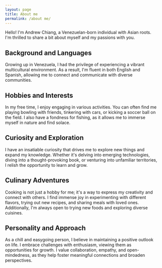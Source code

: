 ```yaml
---
layout: page
title: About me 
permalink: /about me/
---
```

Hello! I'm Andrew Chiang, a Venezuelan-born individual with Asian roots. I'm thrilled to share a bit about myself and my passions with you.

## **Background and Languages**

Growing up in Venezuela, I had the privilege of experiencing a vibrant multicultural environment. As a result, I'm fluent in both English and Spanish, allowing me to connect and communicate with diverse communities.


## **Hobbies and Interests**

In my free time, I enjoy engaging in various activities. You can often find me playing bowling with friends, tinkering with cars, or kicking a soccer ball on the field. I also have a fondness for fishing, as it allows me to immerse myself in nature and find solace.


## **Curiosity and Exploration**

I have an insatiable curiosity that drives me to explore new things and expand my knowledge. Whether it's delving into emerging technologies, diving into a thought-provoking book, or venturing into unfamiliar territories, I relish the opportunity to learn and grow.


## **Culinary Adventures**

Cooking is not just a hobby for me; it's a way to express my creativity and connect with others. I find immense joy in experimenting with different flavors, trying out new recipes, and sharing meals with loved ones. Additionally, I'm always open to trying new foods and exploring diverse cuisines.


## **Personality and Approach**

As a chill and easygoing person, I believe in maintaining a positive outlook on life. I embrace challenges with enthusiasm, viewing them as opportunities for growth. I value collaboration, empathy, and open-mindedness, as they help foster meaningful connections and broaden perspectives.